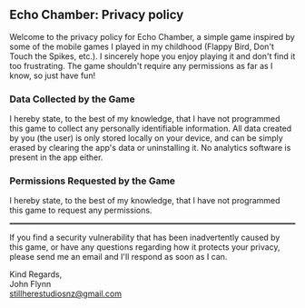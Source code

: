 ## Echo Chamber: Privacy policy

Welcome to the privacy policy for Echo Chamber, a simple game inspired by some of the mobile games I played in my childhood (Flappy Bird, Don't Touch the Spikes, etc.).
I sincerely hope you enjoy playing it and don't find it too frustrating.
The game shouldn't require any permissions as far as I know, so just have fun!

### Data Collected by the Game

I hereby state, to the best of my knowledge, that I have not programmed this game to collect any personally identifiable information.
All data created by you (the user) is only stored locally on your device, and can be simply erased by clearing the app's data or uninstalling it.
No analytics software is present in the app either.

### Permissions Requested by the Game

I hereby state, to the best of my knowledge, that I have not programmed this game to request any permissions.

<hr style="border:1px solid gray">

If you find a security vulnerability that has been inadvertently caused by this game, or have any questions regarding how it protects your privacy, please send me an email and I'll respond as soon as I can.

Kind Regards,  
John Flynn  
stillherestudiosnz@gmail.com
